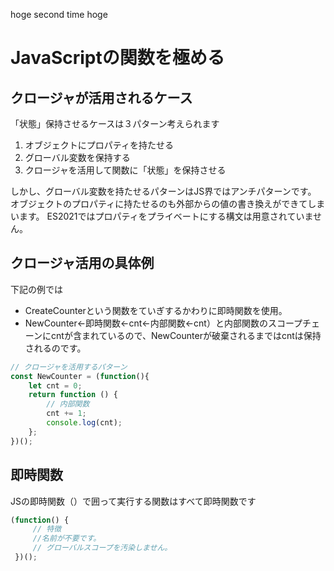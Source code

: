 hoge
second time hoge




# JavaScriptの関数を極める

## クロージャが活用されるケース
「状態」保持させるケースは３パターン考えられます

1. オブジェクトにプロパティを持たせる
1. グローバル変数を保持する
1. クロージャを活用して関数に「状態」を保持させる

しかし、グローバル変数を持たせるパターンはJS界ではアンチパターンです。
オブジェクトのプロパティに持たせるのも外部からの値の書き換えができてしまいます。
ES2021ではプロパティをプライベートにする構文は用意されていません。

## クロージャ活用の具体例
下記の例では
- CreateCounterという関数をていぎするかわりに即時関数を使用。
- NewCounter←即時関数←cnt←内部関数←cnt）と内部関数のスコープチェーンにcntが含まれているので、NewCounterが破棄されるまではcntは保持されるのです。

```js
// クロージャを活用するパターン
const NewCounter = (function(){
    let cnt = 0;
    return function () {
        // 内部関数
        cnt += 1;
        console.log(cnt);
    };
})();
```

## 即時関数
JSの即時関数（）で囲って実行する関数はすべて即時関数です
```javascript
(function() {
     // 特徴
     //名前が不要です。
     // グローバルスコープを汚染しません。
 })();
```
